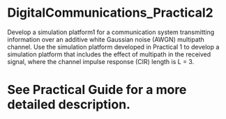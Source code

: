 # DigitalCommunications_Practical2
Develop a simulation platform1 for a communication system transmitting information over an additive white Gaussian noise (AWGN) multipath channel. Use the simulation platform developed in Practical 1 to develop a simulation platform that includes the effect of multipath in the received signal, where the channel impulse response (CIR) length is L = 3.

# See Practical Guide for a more detailed description.
